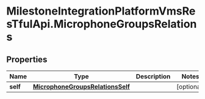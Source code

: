 # MilestoneIntegrationPlatformVmsResTfulApi.MicrophoneGroupsRelations

## Properties
Name | Type | Description | Notes
------------ | ------------- | ------------- | -------------
**self** | [**MicrophoneGroupsRelationsSelf**](MicrophoneGroupsRelationsSelf.md) |  | [optional] 
